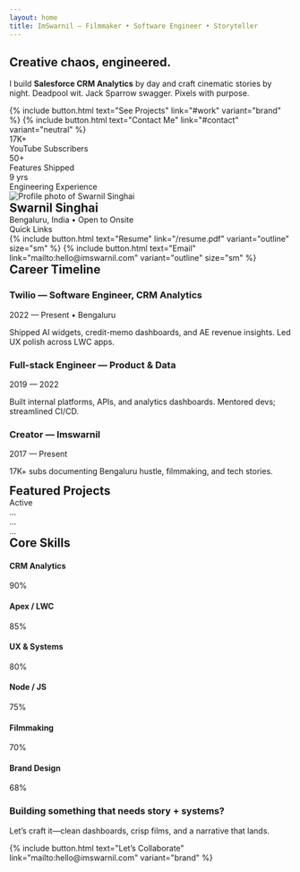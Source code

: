 ```yaml
---
layout: home
title: ImSwarnil — Filmmaker • Software Engineer • Storyteller
---
```


<!-- ======================================================= -->
<!-- HERO SECTION                                            -->
<!-- ======================================================= -->
<section class="home-hero">
  <div class="sf-container">
    <div class="sf-grid sf-grid--2" style="gap:var(--sf-6); align-items:center;">
      <!-- Left: Intro & KPIs -->
      <div>
        <h1 class="sf-h1">Creative chaos, engineered.</h1>
        <p class="sf-text--large sf-text-muted" style="max-width:62ch;">
          I build <strong>Salesforce CRM Analytics</strong> by day and craft cinematic stories by night. Deadpool wit. Jack Sparrow swagger. Pixels with purpose.
        </p>
        <div class="sf-flex sf-gap-2 sf-mt-4">
          {% include button.html text="See Projects" link="#work" variant="brand" %}
          {% include button.html text="Contact Me" link="#contact" variant="neutral" %}
        </div>
        <div class="kpi-grid sf-mt-6">
          <div class="kpi-card">
            <div class="kpi-card__number">17K+</div>
            <div class="sf-text--small kpi-card__label">YouTube Subscribers</div>
          </div>
          <div class="kpi-card">
            <div class="kpi-card__number">50+</div>
            <div class="sf-text--small kpi-card__label">Features Shipped</div>
          </div>
          <div class="kpi-card">
            <div class="kpi-card__number">9 yrs</div>
            <div class="sf-text--small kpi-card__label">Engineering Experience</div>
          </div>
        </div>
      </div>
      <!-- Right: Profile Card -->
      <aside>
        <div class="sf-card profile-card">
          <div class="sf-card__body">
            <div class="profile-card__avatar-wrapper">
              <img src="https://www.imswarnil.com/assets/images/swarnil-logo.png" alt="Profile photo of Swarnil Singhai" class="profile-card__avatar">
              <div>
                <h2 class="sf-h3" style="margin:0;">Swarnil Singhai</h2>
                <div class="sf-text--small sf-text-muted">Bengaluru, India • Open to Onsite</div>
              </div>
            </div>
          </div>
          <div class="sf-card__footer">
            <span class="sf-text--small">Quick Links</span>
            <div class="sf-flex sf-gap-2">
              {% include button.html text="Resume" link="/resume.pdf" variant="outline" size="sm" %}
              {% include button.html text="Email" link="mailto:hello@imswarnil.com" variant="outline" size="sm" %}
            </div>
          </div>
        </div>
      </aside>
    </div>
  </div>
</section>

<!-- ======================================================= -->
<!-- CAREER TIMELINE                                         -->
<!-- ======================================================= -->
<section id="timeline" class="sf-container sf-my-8">
  <div class="sf-page-header" style="margin-bottom:var(--sf-4);">
    <div class="sf-page-header__title">
      <h2 class="sf-h2" style="margin:0;">Career Timeline</h2>
    </div>
  </div>
  <div class="sf-card">
    <div class="sf-card__body">
      <div class="timeline">
        <div class="timeline-item">
          <h3 class="sf-h5">Twilio — Software Engineer, CRM Analytics</h3>
          <div class="sf-text--small sf-text-muted">2022 — Present • Bengaluru</div>
          <p class="sf-text--body sf-mt-2">Shipped AI widgets, credit-memo dashboards, and AE revenue insights. Led UX polish across LWC apps.</p>
        </div>
        <div class="timeline-item">
          <h3 class="sf-h5">Full-stack Engineer — Product & Data</h3>
          <div class="sf-text--small sf-text-muted">2019 — 2022</div>
          <p class="sf-text--body sf-mt-2">Built internal platforms, APIs, and analytics dashboards. Mentored devs; streamlined CI/CD.</p>
        </div>
        <div class="timeline-item">
          <h3 class="sf-h5">Creator — Imswarnil</div>
          <div class="sf-text--small sf-text-muted">2017 — Present</div>
          <p class="sf-text--body sf-mt-2">17K+ subs documenting Bengaluru hustle, filmmaking, and tech stories.</p>
        </div>
      </div>
    </div>
  </div>
</section>

<!-- ======================================================= -->
<!-- FEATURED PROJECTS                                       -->
<!-- ======================================================= -->
<section id="work" class="sf-container sf-my-8">
  <div class="sf-page-header" style="margin-bottom:var(--sf-4);">
    <div class="sf-page-header__title">
      <h2 class="sf-h2" style="margin:0;">Featured Projects</h2>
      <span class="sf-badge sf-badge--brand">Active</span>
    </div>
  </div>
  <div class="sf-grid sf-grid--3">
    <!-- Your project cards from the example would go here -->
    <!-- using the .sf-marketing-card from the category page -->
    <article class="sf-marketing-card">...</article>
    <article class="sf-marketing-card">...</article>
    <article class="sf-marketing-card">...</article>
  </div>
</section>

<!-- ======================================================= -->
<!-- SKILLS SECTION                                          -->
<!-- ======================================================= -->
<section id="skills" class="sf-container sf-my-8">
  <div class="sf-page-header" style="margin-bottom:var(--sf-4);">
    <h2 class="sf-h2" style="margin:0;">Core Skills</h2>
  </div>
  <div class="sf-card">
    <div class="sf-card__body">
      <div class="skills-grid">
        <div class="skill-item">
          <div class="skill-item__label"><h4 class="sf-h5">CRM Analytics</h4><span class="sf-text--small sf-text-muted">90%</span></div>
          <div class="skill-item__bar"><i style="width:90%"></i></div>
        </div>
        <div class="skill-item">
          <div class="skill-item__label"><h4 class="sf-h5">Apex / LWC</h4><span class="sf-text--small sf-text-muted">85%</span></div>
          <div class="skill-item__bar"><i style="width:85%"></i></div>
        </div>
        <div class="skill-item">
          <div class="skill-item__label"><h4 class="sf-h5">UX & Systems</h4><span class="sf-text--small sf-text-muted">80%</span></div>
          <div class="skill-item__bar"><i style="width:80%"></i></div>
        </div>
        <div class="skill-item">
          <div class="skill-item__label"><h4 class="sf-h5">Node / JS</h4><span class="sf-text--small sf-text-muted">75%</span></div>
          <div class="skill-item__bar"><i style="width:75%"></i></div>
        </div>
        <div class="skill-item">
          <div class="skill-item__label"><h4 class="sf-h5">Filmmaking</h4><span class="sf-text--small sf-text-muted">70%</span></div>
          <div class="skill-item__bar"><i style="width:70%"></i></div>
        </div>
        <div class="skill-item">
          <div class="skill-item__label"><h4 class="sf-h5">Brand Design</h4><span class="sf-text--small sf-text-muted">68%</span></div>
          <div class="skill-item__bar"><i style="width:68%"></i></div>
        </div>
      </div>
    </div>
  </div>
</section>

<!-- ======================================================= -->
<!-- CONTACT SECTION                                         -->
<!-- ======================================================= -->
<section id="contact" class="sf-container sf-my-8">
  <div class="sf-card sf-card--related">
    <div class="sf-card__body sf-flex sf-justify-between sf-items-center sf-wrap" style="gap: var(--sf-4);">
      <div>
        <h3 class="sf-h3">Building something that needs story + systems?</h3>
        <p class="sf-text--body sf-text-muted">Let’s craft it—clean dashboards, crisp films, and a narrative that lands.</p>
      </div>
      <div class="sf-flex sf-gap-2">
        {% include button.html text="Let’s Collaborate" link="mailto:hello@imswarnil.com" variant="brand" %}
      </div>
    </div>
  </div>
</section>